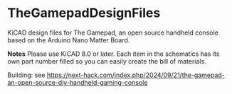 # TheGamepadDesignFiles
 KiCAD design files for The Gamepad, an open source handheld console based on the Arduino Nano Matter Board.

**Notes**
Please use KiCAD 8.0 or later.
Each item in the schematics has its own part number filled so you can easily create the bill of materials.

Building: see https://next-hack.com/index.php/2024/09/21/the-gamepad-an-open-source-diy-handheld-gaming-console